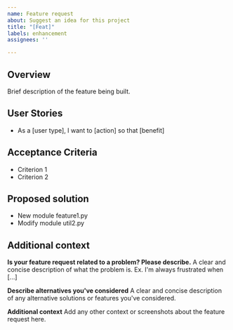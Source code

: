 ```yaml
---
name: Feature request
about: Suggest an idea for this project
title: "[Feat]"
labels: enhancement
assignees: ''

---
```


## Overview
Brief description of the feature being built.

## User Stories
- As a [user type], I want to [action] so that [benefit]

## Acceptance Criteria
- Criterion 1
- Criterion 2

## Proposed solution
- New module feature1.py
- Modify module util2.py

## Additional context
**Is your feature request related to a problem? Please describe.**
A clear and concise description of what the problem is. Ex. I'm always frustrated when [...]

**Describe alternatives you've considered**
A clear and concise description of any alternative solutions or features you've considered.

**Additional context**
Add any other context or screenshots about the feature request here.
